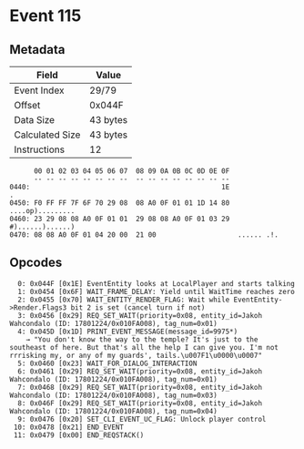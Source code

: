 # Event 115

## Metadata

| Field           | Value    |
|-----------------|----------|
| Event Index     | 29/79    |
| Offset          | 0x044F   |
| Data Size       | 43 bytes |
| Calculated Size | 43 bytes |
| Instructions    | 12       |

```
      00 01 02 03 04 05 06 07  08 09 0A 0B 0C 0D 0E 0F
      -- -- -- -- -- -- -- --  -- -- -- -- -- -- -- --
0440:                                               1E                 .
0450: F0 FF FF 7F 6F 70 29 08  08 A0 0F 01 01 1D 14 80  ....op).........
0460: 23 29 08 08 A0 0F 01 01  29 08 08 A0 0F 01 03 29  #)......)......)
0470: 08 08 A0 0F 01 04 20 00  21 00                    ...... .!.      
```

## Opcodes

```
  0: 0x044F [0x1E] EventEntity looks at LocalPlayer and starts talking
  1: 0x0454 [0x6F] WAIT_FRAME_DELAY: Yield until WaitTime reaches zero
  2: 0x0455 [0x70] WAIT_ENTITY_RENDER_FLAG: Wait while EventEntity->Render.Flags3 bit 2 is set (cancel turn if not)
  3: 0x0456 [0x29] REQ_SET_WAIT(priority=0x08, entity_id=Jakoh Wahcondalo (ID: 17801224/0x010FA008), tag_num=0x01)
  4: 0x045D [0x1D] PRINT_EVENT_MESSAGE(message_id=9975*)
    → "You don't know the way to the temple? It's just to the southeast of here. But that's all the help I can give you. I'm not rrrisking my, or any of my guards', tails.\u007F1\u0000\u0007"
  5: 0x0460 [0x23] WAIT_FOR_DIALOG_INTERACTION
  6: 0x0461 [0x29] REQ_SET_WAIT(priority=0x08, entity_id=Jakoh Wahcondalo (ID: 17801224/0x010FA008), tag_num=0x01)
  7: 0x0468 [0x29] REQ_SET_WAIT(priority=0x08, entity_id=Jakoh Wahcondalo (ID: 17801224/0x010FA008), tag_num=0x03)
  8: 0x046F [0x29] REQ_SET_WAIT(priority=0x08, entity_id=Jakoh Wahcondalo (ID: 17801224/0x010FA008), tag_num=0x04)
  9: 0x0476 [0x20] SET_CLI_EVENT_UC_FLAG: Unlock player control
 10: 0x0478 [0x21] END_EVENT
 11: 0x0479 [0x00] END_REQSTACK()
```
